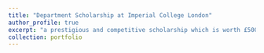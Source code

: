 ```yaml
---
title: "Department Scholarship at Imperial College London"
author_profile: true
excerpt: "a prestigious and competitive scholarship which is worth £5000, awarded by the Department of Bioengineering"
collection: portfolio
---
```



